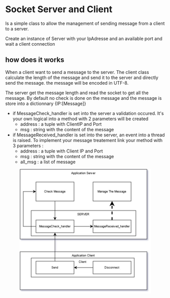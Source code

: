 # Socket Server and Client
Is a simple class to allow the management of sending message from a client to a server. 

Create an instance of Server with your IpAdresse and an available port
and wait a client connection 

## how does it works
When a client want to send a message to the server. The client class calculate the length of the message and send it to the server and directly send the message.
the message will be encoded in UTF-8. 

The server get the message length and read the socket to get all the message. By default no check is done on the message and the message is store into a dictionnary {IP:[Message]} 
* if MessageCheck_handler is set into the server a validation occured. It's your own logical into a method with 2 parameters will be created
    * address : a tuple with ClientIP and Port 
    * msg : string with the content of the message
* if MessageReceived_handler is set into the server, an event into a thread is raised. To implement your message treatement link your method with 3 parameters : 
    * address : a tuple with Client IP and Port
    * msg : string with the content of the message 
    * all_msg : a list of message

<p align="center">
<img src="server_client_socket.jpg" alt="schema">
</p>